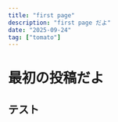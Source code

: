```yaml
---
title: "first page"
description: "first page だよ"
date: "2025-09-24"
tag: ["tomato"]
---
```


# 最初の投稿だよ
## テスト